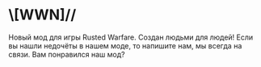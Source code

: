 #                                \\[WWN]//
Новый мод для игры Rusted Warfare.
Создан людьми для людей!
Если вы нашли недочёты в нашем моде, то напишите нам, мы всегда на связи.
Вам понравился наш мод?
